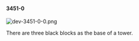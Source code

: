 #### 3451-0
![dev-3451-0-0.png](https://github.com/lil-lab/nlvr/raw/master/nlvr/dev/images/4/dev-3451-0-0.png "dev-3451-0-0.png")

There are three black blocks as the base of a tower.